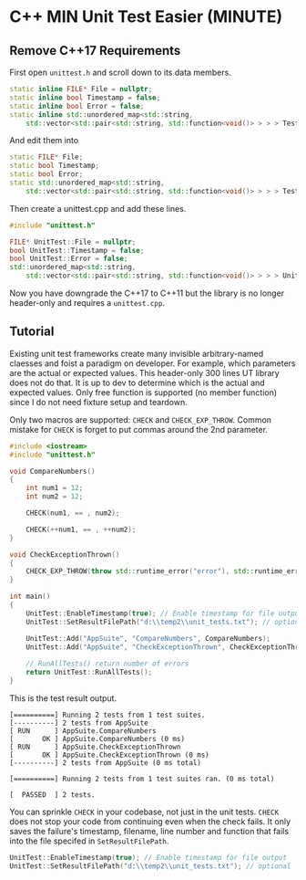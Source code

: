 # C++ MIN Unit Test Easier (MINUTE)

## Remove C++17 Requirements

First open `unittest.h` and scroll down to its data members.

```Cpp
static inline FILE* File = nullptr;
static inline bool Timestamp = false;
static inline bool Error = false;
static inline std::unordered_map<std::string,
    std::vector<std::pair<std::string, std::function<void()> > > > TestList;
```

And edit them into 

```Cpp
static FILE* File;
static bool Timestamp;
static bool Error;
static std::unordered_map<std::string,
    std::vector<std::pair<std::string, std::function<void()> > > > TestList;
```

Then create a unittest.cpp and add these lines.

```Cpp
#include "unittest.h"

FILE* UnitTest::File = nullptr;
bool UnitTest::Timestamp = false;
bool UnitTest::Error = false;
std::unordered_map<std::string,
    std::vector<std::pair<std::string, std::function<void()> > > > UnitTest::TestList;
```

Now you have downgrade the C++17 to C++11 but the library is no longer header-only and requires a `unittest.cpp`.

## Tutorial

Existing unit test frameworks create many invisible arbitrary-named claesses and foist a paradigm on developer. For example, which parameters are the actual or expected values. This header-only 300 lines UT library does not do that. It is up to dev to determine which is the actual and expected values. Only free function is supported (no member function) since I do not need fixture setup and teardown.

Only two macros are supported: `CHECK` and `CHECK_EXP_THROW`. Common mistake for `CHECK` is forget to put commas around the 2nd parameter.

```Cpp
#include <iostream>
#include "unittest.h"

void CompareNumbers()
{
    int num1 = 12;
    int num2 = 12;

    CHECK(num1, == , num2);

    CHECK(++num1, == , ++num2);
}

void CheckExceptionThrown()
{
    CHECK_EXP_THROW(throw std::runtime_error("error"), std::runtime_error);
}

int main()
{
    UnitTest::EnableTimestamp(true); // Enable timestamp for file output
    UnitTest::SetResultFilePath("d:\\temp2\\unit_tests.txt"); // optional

    UnitTest::Add("AppSuite", "CompareNumbers", CompareNumbers);
    UnitTest::Add("AppSuite", "CheckExceptionThrown", CheckExceptionThrown);
    
    // RunAllTests() return number of errors
    return UnitTest::RunAllTests();
}
```

This is the test result output.

```
[==========] Running 2 tests from 1 test suites.
[----------] 2 tests from AppSuite
[ RUN      ] AppSuite.CompareNumbers
[       OK ] AppSuite.CompareNumbers (0 ms)
[ RUN      ] AppSuite.CheckExceptionThrown
[       OK ] AppSuite.CheckExceptionThrown (0 ms)
[----------] 2 tests from AppSuite (0 ms total)

[==========] Running 2 tests from 1 test suites ran. (0 ms total)

[  PASSED  ] 2 tests.
```

You can sprinkle `CHECK` in your codebase, not just in the unit tests. `CHECK` does not stop your code from continuing even when the check fails. It only saves the failure's timestamp, filename, line number and function that fails into the file specifed in `SetResultFilePath`.

```Cpp
UnitTest::EnableTimestamp(true); // Enable timestamp for file output
UnitTest::SetResultFilePath("d:\\temp2\\unit_tests.txt"); // optional
```